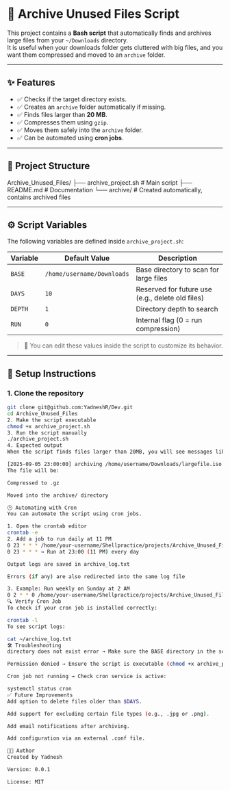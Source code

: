 # 📂 Archive Unused Files Script

This project contains a **Bash script** that automatically finds and archives large files from your `~/Downloads` directory.  
It is useful when your downloads folder gets cluttered with big files, and you want them compressed and moved to an `archive` folder.

---

## ✨ Features
- ✅ Checks if the target directory exists.
- ✅ Creates an `archive` folder automatically if missing.
- ✅ Finds files larger than **20 MB**.
- ✅ Compresses them using `gzip`.
- ✅ Moves them safely into the `archive` folder.
- ✅ Can be automated using **cron jobs**.

---

## 📂 Project Structure
Archive_Unused_Files/
├── archive_project.sh # Main script
├── README.md # Documentation
└── archive/ # Created automatically, contains archived files


---

## ⚙️ Script Variables

The following variables are defined inside `archive_project.sh`:

| Variable | Default Value | Description |
|----------|---------------|-------------|
| `BASE`   | `/home/username/Downloads` | Base directory to scan for large files |
| `DAYS`   | `10` | Reserved for future use (e.g., delete old files) |
| `DEPTH`  | `1` | Directory depth to search |
| `RUN`    | `0` | Internal flag (0 = run compression) |

> 🔧 You can edit these values inside the script to customize its behavior.

---

## 🚀 Setup Instructions

### 1. Clone the repository
```bash
git clone git@github.com:YadneshR/Dev.git
cd Archive_Unused_Files
2. Make the script executable
chmod +x archive_project.sh
3. Run the script manually
./archive_project.sh
4. Expected output
When the script finds files larger than 20MB, you will see messages like:

[2025-09-05 23:00:00] archiving /home/username/Downloads/largefile.iso ==> /home/username/Downloads/archive
The file will be:

Compressed to .gz

Moved into the archive/ directory

🕒 Automating with Cron
You can automate the script using cron jobs.

1. Open the crontab editor
crontab -e
2. Add a job to run daily at 11 PM
0 23 * * * /home/your-username/Shellpractice/projects/Archive_Unused_Files/archive_project.sh >> /home/your-username/archive_log.txt 2>&1
0 23 * * * → Run at 23:00 (11 PM) every day

Output logs are saved in archive_log.txt

Errors (if any) are also redirected into the same log file

3. Example: Run weekly on Sunday at 2 AM
0 2 * * 0 /home/your-username/Shellpractice/projects/Archive_Unused_Files/archive_project.sh >> /home/your-username/archive_log.txt 2>&1
🔍 Verify Cron Job
To check if your cron job is installed correctly:

crontab -l
To see script logs:

cat ~/archive_log.txt
🛠️ Troubleshooting
directory does not exist error → Make sure the BASE directory in the script matches your actual downloads folder.

Permission denied → Ensure the script is executable (chmod +x archive_project.sh).

Cron job not running → Check cron service is active:

systemctl status cron
✅ Future Improvements
Add option to delete files older than $DAYS.

Add support for excluding certain file types (e.g., .jpg or .png).

Add email notifications after archiving.

Add configuration via an external .conf file.

🧑‍💻 Author
Created by Yadnesh

Version: 0.0.1

License: MIT


